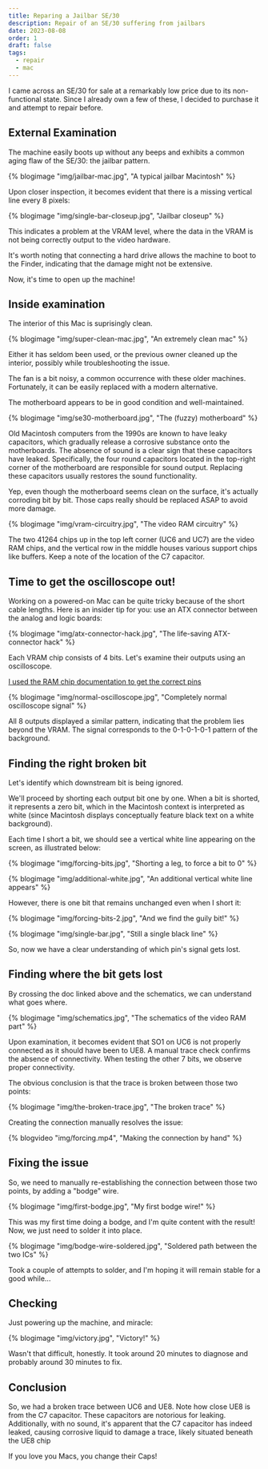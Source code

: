 ```yaml
---
title: Reparing a Jailbar SE/30
description: Repair of an SE/30 suffering from jailbars
date: 2023-08-08
order: 1
draft: false
tags:
  - repair
  - mac
---
```


I came across an SE/30 for sale at a remarkably low price due to its non-functional state. Since I already own a few of these, I decided to purchase it and attempt to repair before.

## External Examination

The machine easily boots up without any beeps and exhibits a common aging flaw of the SE/30: the jailbar pattern.

{% blogimage "img/jailbar-mac.jpg", "A typical jailbar Macintosh" %}

Upon closer inspection, it becomes evident that there is a missing vertical line every 8 pixels:

{% blogimage "img/single-bar-closeup.jpg", "Jailbar closeup" %}

This indicates a problem at the VRAM level, where the data in the VRAM is not being correctly output to the video hardware.

It's worth noting that connecting a hard drive allows the machine to boot to the Finder, indicating that the damage might not be extensive.
<!-- Note that connecting a hard drive lets the machine boot to the Finder, so there isn't too much damage. -->

Now, it's time to open up the machine!

## Inside examination

The interior of this Mac is suprisingly clean.

{% blogimage "img/super-clean-mac.jpg", "An extremely clean mac" %}

Either it has seldom been used, or the previous owner cleaned up the interior, possibly while troubleshooting the issue.

The fan is a bit noisy, a common occurrence with these older machines. Fortunately, it can be easily replaced with a modern alternative.

The motherboard appears to be in good condition and well-maintained.

{% blogimage "img/se30-motherboard.jpg", "The (fuzzy) motherboard" %}

<!-- Old Macintoshes from the 90s have leaky caps, that slowly cover the motherboards with a corrosive juice. Having no sound is a tell-tale indication that the caps have leaked (the sound caps are the 4 round ones the top-right -- replacing them generally bring the sound back). -->

Old Macintosh computers from the 1990s are known to have leaky capacitors, which gradually release a corrosive substance onto the motherboards. The absence of sound is a clear sign that these capacitors have leaked. Specifically, the four round capacitors located in the top-right corner of the motherboard are responsible for sound output. Replacing these capacitors usually restores the sound functionality.

Yep, even though the motherboard seems clean on the surface, it's actually corroding bit by bit. Those caps really should be replaced ASAP to avoid more damage.

{% blogimage "img/vram-circuitry.jpg", "The video RAM circuitry" %}

The two 41264 chips up in the top left corner (UC6 and UC7) are the video RAM chips, and the vertical row in the middle houses various support chips like buffers. Keep a note of the location of the C7 capacitor.

## Time to get the oscilloscope out!

Working on a powered-on Mac can be quite tricky because of the short cable lengths. Here is an insider tip for you: use an ATX connector between the analog and logic boards:

{% blogimage "img/atx-connector-hack.jpg", "The life-saving ATX-connector hack" %}

Each VRAM chip consists of 4 bits. Let's examine their outputs using an oscilloscope.

<a href="public/NECED001-12A-1.pdf" target="_blank">I used the RAM chip documentation to get the correct pins</a>

{% blogimage "img/normal-oscilloscope.jpg", "Completely normal oscilloscope signal" %}

All 8 outputs displayed a similar pattern, indicating that the problem lies beyond the VRAM. The signal corresponds to the 0-1-0-1-0-1 pattern of the background.

## Finding the right broken bit

Let's identify which downstream bit is being ignored.

We'll proceed by shorting each output bit one by one. When a bit is shorted, it represents a zero bit, which in the Macintosh context is interpreted as white (since Macintosh displays conceptually feature black text on a white background).

Each time I short a bit, we should see a vertical white line appearing on the screen, as illustrated below:

{% blogimage "img/forcing-bits.jpg", "Shorting a leg, to force a bit to 0" %}

{% blogimage "img/additional-white.jpg", "An additional vertical white line appears" %}

However, there is one bit that remains unchanged even when I short it:

{% blogimage "img/forcing-bits-2.jpg", "And we find the guily bit!" %}

{% blogimage "img/single-bar.jpg", "Still a single black line" %}

So, now we have a clear understanding of which pin's signal gets lost.

## Finding where the bit gets lost

By crossing the doc linked above and the schematics, we can understand what goes where.

{% blogimage "img/schematics.jpg", "The schematics of the video RAM part" %}

Upon examination, it becomes evident that SO1 on UC6 is not properly connected as it should have been to UE8. A manual trace check confirms the absence of connectivity. When testing the other 7 bits, we observe proper connectivity.

The obvious conclusion is that the trace is broken between those two points:

{% blogimage "img/the-broken-trace.jpg", "The broken trace" %}

Creating the connection manually resolves the issue:

{% blogvideo "img/forcing.mp4", "Making the connection by hand" %}

## Fixing the issue

So, we need to manually re-establishing the connection between those two points, by adding a "bodge" wire.

{% blogimage "img/first-bodge.jpg", "My first bodge wire!" %}

This was my first time doing a bodge, and I'm quite content with the result! Now, we just need to solder it into place.

{% blogimage "img/bodge-wire-soldered.jpg", "Soldered path between the two ICs" %}

Took a couple of attempts to solder, and I'm hoping it will remain stable for a good while...

## Checking

Just powering up the machine, and miracle:

{% blogimage "img/victory.jpg", "Victory!" %}

Wasn't that difficult, honestly. It took around 20 minutes to diagnose and probably around 30 minutes to fix.

## Conclusion

So, we had a broken trace between UC6 and UE8. Note how close UE8 is from the C7 capacitor. These capacitors are notorious for leaking. Additionally, with no sound, it's apparent that the C7 capacitor has indeed leaked, causing corrosive liquid to damage a trace, likely situated beneath the UE8 chip

If you love you Macs, you change their Caps!